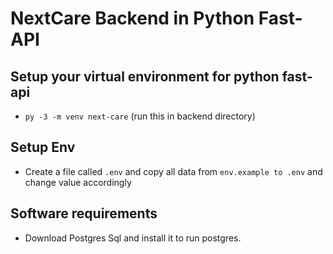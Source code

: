 # NextCare Backend in Python Fast-API

## Setup your virtual environment for python fast-api

- `py -3 -m venv next-care` (run this in backend directory)

## Setup Env

- Create a file called `.env`  and copy all data from `env.example to .env` and change value accordingly

## Software requirements

- Download Postgres Sql and install it to run postgres.
